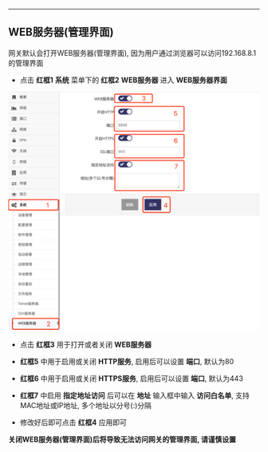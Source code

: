 ***

## WEB服务器(管理界面)

网关默认会打开WEB服务器(管理界面), 因为用户通过浏览器可以访问192.168.8.1的管理界面   

- 点击 **红框1** **系统** 菜单下的 **红框2** **WEB服务器** 进入 **WEB服务器界面**   

![avatar](./webs_cn.jpg)   

- 点击 **红框3** 用于打开或者关闭 **WEB服务器**   

- **红框5** 中用于启用或关闭 **HTTP服务**, 启用后可以设置 **端口**, 默认为80   

- **红框6** 中用于启用或关闭 **HTTPS服务**, 启用后可以设置 **端口**, 默认为443   

- **红框7** 中启用 **指定地址访问** 后可以在 **地址** 输入框中输入 **访问白名单**, 支持MAC地址或IP地址, 多个地址以分号(:)分隔   

- 修改好后即可点击 **红框4** 应用即可   

**关闭WEB服务器(管理界面)后将导致无法访问网关的管理界面, 请谨慎设置**




